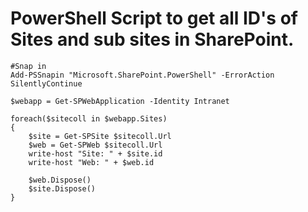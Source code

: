 # PowerShell Script to get all ID's of Sites and sub sites in SharePoint.

    #Snap in
    Add-PSSnapin "Microsoft.SharePoint.PowerShell" -ErrorAction SilentlyContinue 

    $webapp = Get-SPWebApplication -Identity Intranet

    foreach($sitecoll in $webapp.Sites)
    {
        $site = Get-SPSite $sitecoll.Url
        $web = Get-SPWeb $sitecoll.Url
        write-host "Site: " + $site.id
        write-host "Web: " + $web.id

        $web.Dispose()
        $site.Dispose()
    }
